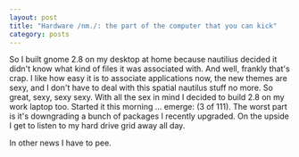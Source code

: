 ```yaml
---
layout: post
title: "Hardware /nm./: the part of the computer that you can kick"
category: posts
---
```

<p>So I built gnome 2.8 on my desktop at home because nautilius decided it didn't know what kind of files it was associated with. And well, frankly that's crap. I like how easy it is to associate applications now, the new themes are sexy, and I don't have to deal with this spatial nautilus stuff no more. So great, sexy, sexy sexy. With all the sex in mind I decided to build 2.8 on my work laptop too. Started it this morning ... emerge: (3 of 111). The worst part is it's downgrading a bunch of packages I recently upgraded. On the upside I get to listen to my hard drive grid away all day. </P>
<p>In other news I have to pee.</p>